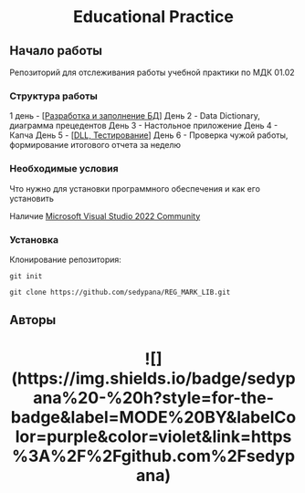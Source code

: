<h1 align=center> Educational Practice </h1>

## Начало работы

Репозиторий для отслеживания работы учебной практики по МДК 01.02

### Структура работы

1 день - [[Разработка и заполнение БД](BD_Complete/Ресурсы)]
День 2 - Data Dictionary, диаграмма прецедентов 
День 3 - Настольное приложение
День 4 - Капча
День 5 - [[DLL, Тестирование](REG_MARK_LIB)]
День 6 - Проверка чужой работы, формирование итогового отчета за неделю

### Необходимые условия

Что нужно для установки программного обеспечения и как его установить

Наличие [Microsoft Visual Studio 2022 Community](https://visualstudio.microsoft.com/ru/vs/community)

### Установка

Клонирование репозитория:

```
git init
```

```
git clone https://github.com/sedypana/REG_MARK_LIB.git
```

## Авторы
<h1 align=center>
![](https://img.shields.io/badge/sedypana%20-%20h?style=for-the-badge&label=MODE%20BY&labelColor=purple&color=violet&link=https%3A%2F%2Fgithub.com%2Fsedypana)
</h1>
